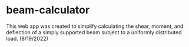 # beam-calculator
This web app was created to simplify calculating the shear, moment, and deflection of a simply supported beam subject to a uniformly distributed load. (8/19/2022)